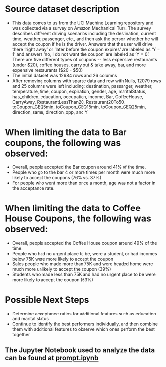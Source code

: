 # Source dataset description
* This data comes to us from the UCI Machine Learning repository and was collected via a survey on Amazon Mechanical Turk. The survey describes different driving scenarios including the destination, current time, weather, passenger, etc., and then ask the person whether he will accept the coupon if he is the driver. Answers that the user will drive there ‘right away’ or ‘later before the coupon expires’ are labeled as ‘Y = 1’ and answers ‘no, I do not want the coupon’ are labeled as ‘Y = 0’. There are five different types of coupons -- less expensive restaurants (under $20), coffee houses, carry out & take away, bar, and more expensive restaurants ($20 - $50).
* The initial dataset was 12684 rows and 26 columns
* After removing columns with sparse data and row with Nulls, 12079 rows and 25 columns were left including: destination, passanger, weather, temperature, time, coupon, expiration, gender, age, maritalStatus, has_children, education, occupation, income, Bar, CoffeeHouse, CarryAway, RestaurantLessThan20, Restaurant20To50, toCoupon_GEQ5min, toCoupon_GEQ15min, toCoupon_GEQ25min,	direction_same, direction_opp, and Y

# When limiting the data to Bar coupons, the following was observed:
* Overall, people accepted the Bar coupon around 41% of the time.
* People who go to the bar 4 or more times per month were much more likely to accept the coupons (76% vs. 37%)
* For people who went more than once a month, age was not a factor in the acceptance rate.

# When limiting the data to Coffee House Coupons, the following was observed: 

* Overall, people accepted the Coffee House coupon around 49% of the time.
* People who had no urgent place to be, were a student, or had incomes below 75K were more likely to accept the coupon
* Sales people who made more than 75K and were headed home were much more unlikely to accept the coupon (39%)
* Students who made less than 75K and had no urgent place to be were more likely to accept the coupon (63%)

# Possible Next Steps
* Determine acceptance ratios for additional features such as education and marital status
* Continue to identify the best performers individually, and then combine them with additional features to observe which ones perform the best together

## The Jupyter Notebook used to analyze the data can be found at [prompt.ipynb](./prompt.ipynb)
